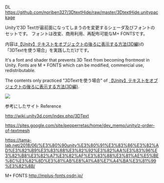 DL https://github.com/noriben327/3DtextHide/raw/master/3DtextHide.unitypackage

Unityで3D Textが最前面になってしまうのを変更するシェーダ及びフォントのセットです。
フォントは改変、商用利用、再配布可能なM+ FONTSです。

内容は<a href ="https://tama-lab.net/2018/06/%E3%80%90unity%E3%80%91%E3%83%86%E3%82%AD%E3%82%B9%E3%83%88%E3%82%92%E3%82%AA%E3%83%96%E3%82%B8%E3%82%A7%E3%82%AF%E3%83%88%E3%81%AE%E5%BE%8C%E3%82%8D%E3%81%AB%E8%A1%A8%E7%A4%BA%E3%81%99%E3%82%8B/">【Unity】テキストをオブジェクトの後ろに表示する方法(3D編)</a>の「3DTextを使う場合」を実践しただけです。


It's a font and shader that prevents 3D Text from becoming frontmost in Unity. Fonts are M + FONTS which can be modified, commercial use, redistributable.

The contents only practiced "3DTextを使う場合" of <a href ="https://tama-lab.net/2018/06/%E3%80%90unity%E3%80%91%E3%83%86%E3%82%AD%E3%82%B9%E3%83%88%E3%82%92%E3%82%AA%E3%83%96%E3%82%B8%E3%82%A7%E3%82%AF%E3%83%88%E3%81%AE%E5%BE%8C%E3%82%8D%E3%81%AB%E8%A1%A8%E7%A4%BA%E3%81%99%E3%82%8B/">【Unity】テキストをオブジェクトの後ろに表示する方法(3D編)</a>.

<img src="https://raw.githubusercontent.com/noriben327/3DtextHide/master/3DtextHide_sampleIMG.jpg">

参考にしたサイト Reference

http://wiki.unity3d.com/index.php/3DText

https://sites.google.com/site/pepperretas/home/dev_memo/unity/z-order-of-textmesh

https://tama-lab.net/2018/06/%E3%80%90unity%E3%80%91%E3%83%86%E3%82%AD%E3%82%B9%E3%83%88%E3%82%92%E3%82%AA%E3%83%96%E3%82%B8%E3%82%A7%E3%82%AF%E3%83%88%E3%81%AE%E5%BE%8C%E3%82%8D%E3%81%AB%E8%A1%A8%E7%A4%BA%E3%81%99%E3%82%8B/

M+ FONTS
http://mplus-fonts.osdn.jp/
